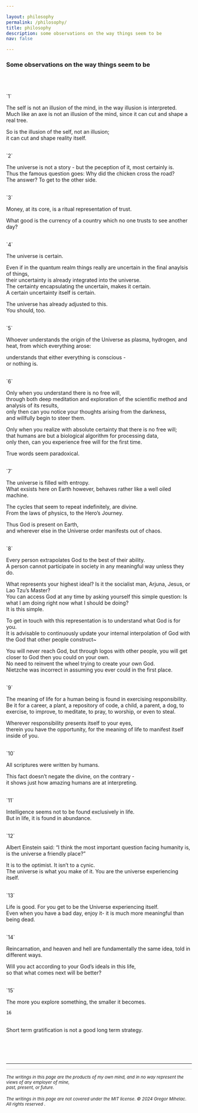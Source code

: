 ```yaml
---

layout: philosophy
permalink: /philosophy/
title: philosophy
description: some observations on the way things seem to be
nav: false

---
```

### Some observations on the way things seem to be

<br>
<br>
<br>
`1`

The self is not an illusion of the mind, in the way illusion is interpreted.<br>
Much like an axe is not an illusion of the mind, since it can cut and shape a real tree.<br>

So is the illusion of the self, not an illusion; <br>
it can cut and shape reality itself.

<br>
`2`

The universe is not a story - but the peception of it, most certainly is. <br>
Thus the famous question goes: Why did the chicken cross the road? <br>
The answer? To get to the other side.

<br>
`3`

Money, at its core, is a ritual representation of trust.<br>

What good is the currency of a country which no one trusts to see another day?

<br>
`4`

The universe is certain.<br>

Even if in the quantum realm things really are uncertain in the final anaylsis of things,<br>
their uncertainty is already integrated into the universe.<br>
The certainty encapsulating the uncertain, makes it certain.<br>
A certain uncertainty itself is certain. <br>

The universe has already adjusted to this.<br>
You should, too.

<br>
`5`

Whoever understands the origin of the Universe as plasma, hydrogen, and heat, from which everything arose:<br>

understands that either everything is conscious - <br>
or nothing is.

<br>
`6`

Only when you understand there is no free will, <br>
through both deep meditation and exploration of the scientific method and analysis of its results,<br>
only then can you notice your thoughts arising from the darkness,<br>
and willfully begin to steer them.<br>

Only when you realize with absolute certainty that there is no free will; <br>
that humans are but a biological algorithm for processing data,<br>
only then, can you experience free will for the first time.<br>

True words seem paradoxical.

<br>
`7`

The universe is filled with entropy. <br>
What exsists here on Earth however, behaves rather like a well oiled machine.<br>

The cycles that seem to repeat indefinitely, are divine. <br>
From the laws of physics, to the Hero’s Journey.<br>

Thus God is present on Earth,<br>
and wherever else in the Universe order manifests out of chaos.

<br>
`8`

Every person extrapolates God to the best of their ability. <br>
A person cannot participate in society in any meaningful way unless they do.<br>

What represents your highest ideal? Is it the socialist man, Arjuna, Jesus, or Lao Tzu’s Master? <br>
You can access God at any time by asking yourself this simple question: Is what I am doing right now what I should be doing?<br>
It is this simple. <br>

To get in touch with this representation is to understand what God is for you.<br>
It is advisable to continuously update your internal interpolation of God with the God that other people construct~<br>

You will never reach God, but through logos with other people, you will get closer to God then you could on your own.<br>
No need to reinvent the wheel trying to create your own God. <br>
Nietzche was incorrect in assuming you ever could in the first place.

<br>
`9`

The meaning of life for a human being is found in exercising responsibility. <br>
Be it for a career, a plant, a repository of code, a child, a parent, a dog, to exercise, to improve, to meditate, to pray, to worship, or even to steal.<br>

Wherever responsibility presents itself to your eyes,<br>
therein you have the opportunity, for the meaning of life to manifest itself inside of you.

<br>
`10`

All scriptures were written by humans.<br>

This fact doesn’t negate the divine, on the contrary - <br>
it shows just how amazing humans are at interpreting.

<br>
`11`

Intelligence seems not to be found exclusively in life.<br>
But in life, it is found in abundance.

<br>
`12`

Albert Einstein said: “I think the most important question facing humanity is, is the universe a friendly place?”<br>

It is to the optimist. It isn’t to a cynic.<br>
The universe is what you make of it. You are the universe experiencing itself.

<br>
`13`

Life is good. For you get to be the Universe experiencing itself. <br>
Even when you have a bad day, enjoy it- it is much more meaningful than being dead.

<br>
`14`

Reincarnation, and heaven and hell are fundamentally the same idea, told in different ways.<br>

Will you act according to your God’s ideals in this life, <br>
so that what comes next will be better?

<br>
`15`

The more you explore something, the smaller it becomes. <br>

`16`

<br>
Short term gratification is not a good long term strategy. <br>


<br>
<br>
<br>
<br>

---

<div style="height: 1px; width: min(800px, 100%); padding: 0 5px; box-sizing: border-box; background-color: lightgray;"></div>

<small><i>The writings in this page are the products of my own mind, and in no way represent the views of any employer of mine,<br></i></small>
<small><i>past, present, or future.</i></small><br>
<br>
<small><i>The writings in this page are not covered under the MIT license. © 2024 Gregor Mihelac. All rights reserved .</i></small>
<br>

